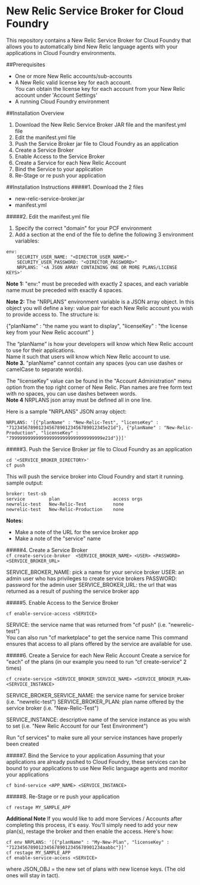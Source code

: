 # New Relic Service Broker for Cloud Foundry
This repository contains a New Relic Service Broker for Cloud Foundry that allows you to automatically bind New Relic language agents with your applications in Cloud Foundry environments. 

##Prerequisites

*    One or more New Relic accounts/sub-accounts
*    A New Relic valid license key for each account.  
 You can obtain the license key for each account from your New Relic account under 'Account Settings'
*    A running Cloud Foundry environment


##Installation Overview

1.  Download the New Relic Service Broker JAR file and the manifest.yml file
2.  Edit the manifest.yml file
3.  Push the Service Broker jar file to Cloud Foundry as an application
4.  Create a Service Broker
5.  Enable Access to the Service Broker
6.  Create a Service for each New Relic Account
7.  Bind the Service to your application
8.  Re-Stage or re push your application

##Installation Instructions
#####1.  Download the 2 files
* new-relic-service-broker.jar
* manifest.yml

#####2.  Edit the manifest.yml file
  1.  Specify the correct "domain" for your PCF environment
  2.  Add a section at the end of the file to define the following 3 environment variables:
```
env:
    SECURITY_USER_NAME: "<DIRECTOR_USER_NAME>"
    SECURITY_USER_PASSWORD: "<DIRECTOR_PASSWORD>"
    NRPLANS: '<A JSON ARRAY CONTAINING ONE OR MORE PLANS/LICENSE KEYS>'
```

**Note 1:** "env:" must be preceded with exactly 2 spaces, and each variable name must be preceded with exactly 4 spaces.

**Note 2:** The "NRPLANS" environment variable is a JSON array object. In this object you will define a key: value pair for each New Relic account you wish to provide access to.   The structure is:
>
{"planName" : "the name you want to display", "licenseKey" : "the license key from your New Relic account" } 
>

The “planName” is how your developers will know which New Relic account to use for their applications.  
Name it such that users will know which New Relic account to use.  
**Note 3.** "planName" cannot contain any spaces (you can use dashes or camelCase to separate words).  

The "licenseKey" value can be found in the "Account Administration" menu option from the top right corner of New Relic. 
Plan names are free form text with no spaces, you can use dashes between words.   
**Note 4** NRPLANS json array must be defined all in one line.

Here is a sample "NRPLANS" JSON array object:
```
NRPLANS: '[{"planName" : "New-Relic-Test", "licenseKey" : "712345678901234567890123456789012345e21d"}, {"planName" : "New-Relic-Production", "licenseKey" : "79999999999999999999999999999999999e21d"}}]'
```

#####3.  Push the Service Broker jar file to Cloud Foundry as an application
```
cd '<SERVICE_BROKER_DIRECTORY>'
cf push
```
This will push the service broker into Cloud Foundry and start it running.  
sample output:
```
broker: test-sb
service         plan                    access orgs   
newrelic-test   New-Relic-Test          none        
newrelic-test   New-Relic-Production    none        
````  

**Notes:**    
>
* Make a note of the URL for the service broker app   
* Make a note of the "service" name    
>

#####4.  Create a Service Broker    
```cf create-service-broker  <SERVICE_BROKER_NAME> <USER> <PASSWORD> <SERVICE_BROKER_URL>```
    
SERVICE_BROKER_NAME: pick a name for your service broker
USER: an admin user who has privileges to create service brokers
PASSWORD: password for the admin user
SERVICE_BROKER_URL: the url that was returned as a result of pushing the service broker app    


#####5.  Enable Access to the Service Broker    
```
cf enable-service-access <SERVICE>
```    

SERVICE: the service name that was returned from "cf push" (i.e. "newrelic-test")    
You can also run "cf marketplace" to get the service name This command ensures that access to all plans offered by the service are available for use.



#####6.  Create a Service for each New Relic Account
Create a service for "each" of the plans (in our example you need to run “cf create-service” 2 times)
```
cf create-service <SERVICE_BROKER_SERVICE_NAME> <SERVICE_BROKER_PLAN> <SERVICE_INSTANCE>
```
SERVICE_BROKER_SERVICE_NAME: the service name for service broker (i.e. "newrelic-test")
SERVICE_BROKER_PLAN: plan name offered by the service broker (i.e. "New-Relic-Test")

SERVICE_INSTANCE: descriptive name of the service instance as you wish to set (i.e. "New Relic Account for our Test Environment")

Run "cf services" to make sure all your service instances have properly been created

#####7.  Bind the Service to your application
Assuming that your applications are already pushed to Cloud Foundry, these services can be bound to your applications to use New Relic language agents and monitor your applications
```
cf bind-service <APP_NAME> <SERVICE_INSTANCE>
```

#####8.  Re-Stage or re push your application
```
cf restage MY_SAMPLE_APP
```

**Additional Note**
If you would like to add more Services / Accounts after completing this process, it's easy.  You'll simply need to add your new plan(s), restage the broker and then enable the access. 
Here's how:
```
cf env NRPLANS: '[{"planName" : "My-New-Plan", "licenseKey" : "71234567890123456789012345678901234aabbc"}]'
cf restage MY_SAMPLE_APP
cf enable-service-access <SERVICE>
```
where JSON_OBJ = the new set of plans with new license keys.     (The old ones will stay in tact).     
